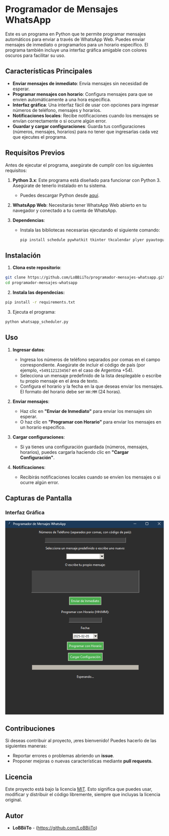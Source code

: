# Programador de Mensajes WhatsApp

Este es un programa en Python que te permite programar mensajes automáticos para enviar a través de WhatsApp Web. Puedes enviar mensajes de inmediato o programarlos para un horario específico. El programa también incluye una interfaz gráfica amigable con colores oscuros para facilitar su uso.

## Características Principales

- **Enviar mensajes de inmediato**: Envía mensajes sin necesidad de esperar.
- **Programar mensajes con horario**: Configura mensajes para que se envíen automáticamente a una hora específica.
- **Interfaz gráfica**: Una interfaz fácil de usar con opciones para ingresar números de teléfono, mensajes y horarios.
- **Notificaciones locales**: Recibe notificaciones cuando los mensajes se envían correctamente o si ocurre algún error.
- **Guardar y cargar configuraciones**: Guarda tus configuraciones (números, mensajes, horarios) para no tener que ingresarlas cada vez que ejecutes el programa.

## Requisitos Previos

Antes de ejecutar el programa, asegúrate de cumplir con los siguientes requisitos:

1. **Python 3.x**: Este programa está diseñado para funcionar con Python 3. Asegúrate de tenerlo instalado en tu sistema.
   - Puedes descargar Python desde [aquí](https://www.python.org/downloads/).

2. **WhatsApp Web**: Necesitarás tener WhatsApp Web abierto en tu navegador y conectado a tu cuenta de WhatsApp.

3. **Dependencias**:
   - Instala las bibliotecas necesarias ejecutando el siguiente comando:
     ```bash
     pip install schedule pywhatkit tkinter tkcalendar plyer pyautogui
     ```

## Instalación

1. **Clona este repositorio**:
```bash
git clone https://github.com/LoBBiiTo/programador-mensajes-whatsapp.git
cd programador-mensajes-whatsapp
```

2. **Instala las dependecias:**
```bash
pip install -r requirements.txt
```

3. Ejecuta el programa:
```bash
python whatsapp_scheduler.py
```
## Uso

1. **Ingresar datos**:
   - Ingresa los números de teléfono separados por comas en el campo correspondiente. Asegúrate de incluir el código de país (por ejemplo, `+5491121234567` en el caso de Argentina +54).
   - Selecciona un mensaje predefinido de la lista desplegable o escribe tu propio mensaje en el área de texto.
   - Configura el horario y la fecha en la que deseas enviar los mensajes. El formato del horario debe ser `HH:MM` (24 horas).

2. **Enviar mensajes**:
   - Haz clic en **"Enviar de Inmediato"** para enviar los mensajes sin esperar.
   - O haz clic en **"Programar con Horario"** para enviar los mensajes en un horario específico.

3. **Cargar configuraciones**:
   - Si ya tienes una configuración guardada (números, mensajes, horarios), puedes cargarla haciendo clic en **"Cargar Configuración"**.

4. **Notificaciones**:
   - Recibirás notificaciones locales cuando se envíen los mensajes o si ocurre algún error.

## Capturas de Pantalla

### Interfaz Gráfica
![Image Alt](https://github.com/LoBBiiTo/SchedulePython/blob/40043c16793a23bbb5fe4bebe881bae7442f1c84/Interfaz%20EnviarMensajeWpp.png)


## Contribuciones

Si deseas contribuir al proyecto, ¡eres bienvenido! Puedes hacerlo de las siguientes maneras:

- Reportar errores o problemas abriendo un **issue**.
- Proponer mejoras o nuevas características mediante **pull requests**.

## Licencia

Este proyecto está bajo la licencia [MIT](LICENSE). Esto significa que puedes usar, modificar y distribuir el código libremente, siempre que incluyas la licencia original.

## Autor

- **LoBBiiTo** - (https://github.com/LoBBiiTo)
